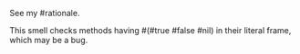 See my #rationale.

This smell checks methods having #(#true #false #nil) in their literal frame, which may be a bug.
	 
